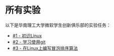 # 所有实验

以下是华南理工大学微软学生创新俱乐部的实验任务：

- [#1 - 初识Linux](1-introduce-to-linux)
- [#2 - 学习使用git](2-learn-git)
- [#3 - 在Linux上编写冒泡排序算法](3-write-bubble-sort-on-linux)


